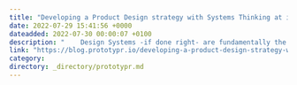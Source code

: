 ```yaml
---
title: "Developing a Product Design strategy with Systems Thinking at its core"
date: 2022-07-29 15:41:56 +0000
dateadded: 2022-07-30 00:00:07 +0100
description: "    Design Systems -if done right- are fundamentally the result of applying Systems Thinking to how we design and build our interfaces…  Continue reading on Prototypr »  "
link: "https://blog.prototypr.io/developing-a-product-design-strategy-with-systems-thinking-at-its-core-db1b4b189f4?source=rss----eb297ea1161a---4"
category:
directory: _directory/prototypr.md
---
```


